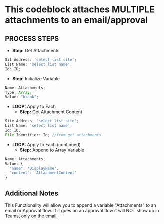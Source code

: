 # This codeblock attaches MULTIPLE attachments to an email/approval

## PROCESS STEPS

- **Step:** Get Attachments

```js
Sit Address: 'select list site';
List Name: 'select list name';
Id: ID;
```

- **Step:** Initialize Variable

```js
Name: Attachments;
Type: Array;
Value: "blank";
```

- **LOOP:** Apply to Each
  - **Step:** Get Attachment Content

```js
Site Address: 'select list site';
List Name: 'select list name';
Id: ID;
File Identifier: Id; //from get attachments
```

- **LOOP:** Apply to Each (continued)
  - **Step:** Append to Array Variable

```js
Name: Attachments;
Value: {
  "name": 'DisplayName',
  "content": 'AttachmentContent'
}
```

## Additional Notes

This Functionality will allow you to append a variable "Attachments" to an email or Approval flow. If it goes on an approval flow it will NOT show up in Teams, only on the email.
